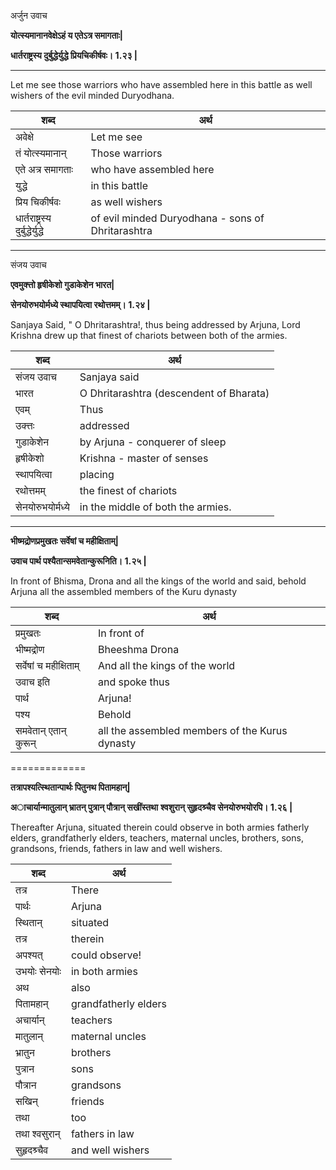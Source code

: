 अर्जुन उवाच



**योत्स्यमानानवेक्षेऽहं य एतेऽत्र समागताः|**

**धार्तराष्ट्रस्य दुर्बुद्धेर्युद्धे प्रियचिकीर्षवः। 1.२३ |**

-----

Let me see those warriors who have assembled here in this battle as well wishers of the evil minded Duryodhana.

|शब्द|  अर्थ |
|---|---|
|अवेक्षे| Let me see |
|तं योत्स्यमानान्| Those warriors|
|एते अत्र समागताः |who have assembled here|
|युद्धे|in this battle  |
|प्रिय चिकीर्षवः| as well wishers|
|धार्तराष्ट्रस्य दुर्बुद्धेर्युद्धे| of evil minded Duryodhana - sons of Dhritarashtra|

-----

संजय उवाच



**एवमुक्त्तो हृषीकेशो गुडाकेशेन भारत|**

**सेनयोरुभयोर्मध्ये स्थापयित्वा रथोत्तमम्। 1.२४ |**

Sanjaya Said, " O Dhritarashtra!, thus being addressed by Arjuna, Lord Krishna drew up that finest of chariots between both of the armies.

|शब्द|  अर्थ |
|---|---|
|संजय उवाच| Sanjaya said |
| भारत | O Dhritarashtra (descendent of Bharata)|
|एवम् |Thus|
|उक्त्तः|addressed  |
| गुडाकेशेन | by Arjuna - conquerer of sleep|
| हृषीकेशो | Krishna - master of senses|
| स्थापयित्वा | placing |
| रथोत्तमम् | the finest of chariots|
| सेनयोरुभयोर्मध्ये | in the middle of both the armies.|

-----


**भीष्मद्रोणप्रमुखतः सर्वेषां च महीक्षिताम्|**

**उवाच पार्थ पश्यैतान्समवेतान्कुरूनिति। 1.२५ |**

In front of Bhisma, Drona and all the kings of the world and said, behold Arjuna all the assembled members of the Kuru dynasty

|शब्द|  अर्थ |
|---|---|
|प्रमुखतः| In front of |
| भीष्मद्रोण | Bheeshma Drona|
|सर्वेषां च महीक्षिताम् | And all the kings of the world|
|उवाच इति| and spoke thus|
| पार्थ | Arjuna! |
| पश्य | Behold|
| समवेतान् एतान् कुरून् | all the assembled members of the Kurus dynasty |

=============

**तत्रापश्यत्स्थितान्पार्थः पितुनथ पितामहान्|**

**अाचार्यान्मातुलान् भ्रातन् पुत्रान् पौत्रान् सखींस्तथा**
**श्वशुरान् सुहृदश्र्चैव सेनयोरुभयोरपि। 1.२६ |**

Thereafter Arjuna, situated therein could observe in both armies fatherly elders, grandfatherly elders, teachers, maternal uncles, brothers, sons, grandsons, friends, fathers in law and well wishers.

|शब्द|  अर्थ |
|---|---|
|तत्र| There |
|पार्थः | Arjuna|
|स्थितान्| situated|
|तत्र| therein|
|अपश्यत् | could observe! |
| उभयोः सेनयोः| in both armies|
| अथ | also |
| पितामहान् | grandfatherly elders |
| अचार्यान् | teachers |
| मातुलान् | maternal uncles |
| भ्रातुन | brothers |
| पुत्रान | sons |
| पौत्रान | grandsons |
| सखिन् | friends |
| तथा | too |
|तथा श्वसुरान् | fathers in law |
|सुहृदश्र्चैव | and well wishers|



